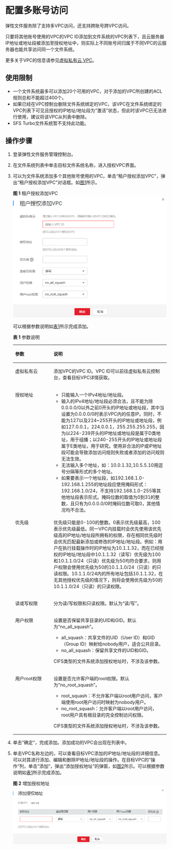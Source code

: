 # 配置多账号访问<a name="sfs_01_0010"></a>

弹性文件服务除了支持多VPC访问，还支持跨账号跨VPC访问。

只要将其他账号使用的VPC的VPC ID添加到文件系统的VPC列表下，且云服务器IP地址或地址段被添加至授权地址中，则实际上不同账号间归属于不同VPC的云服务器也能共享访问同一个文件系统。

更多关于VPC的信息请参见[虚拟私有云 VPC](https://support.huaweicloud.com/vpc/index.html)。

## 使用限制<a name="section1888617013249"></a>

-   一个文件系统最多可以添加20个可用的VPC，对于添加的VPC所创建的ACL规则总和不能超过400个。
-   如果已经在VPC控制台删除文件系统绑定的VPC，该VPC在文件系统绑定的VPC列表下可见且授权的IP地址/地址段为“激活”状态，但此时该VPC已无法进行使用，建议将该VPC从列表中删除。
-   SFS Turbo文件系统暂不支持此功能。

## 操作步骤<a name="section980041113915"></a>

1.  登录弹性文件服务管理控制台。
2.  在文件系统列表中单击目标文件系统名称，进入授权VPC界面。
3.  可以为文件系统添加多个其他账号使用的VPC，单击“租户授权添加VPC”，弹出“租户授权添加VPC”对话框。如[图1](#fig1575172713538)所示。

    **图 1**  租户授权添加VPC<a name="fig1575172713538"></a>  
    ![](figures/租户授权添加VPC.png "租户授权添加VPC")

    可以根据参数说明如[表1](#table1242824684814)所示完成添加。

    **表 1**  参数说明

    <a name="table1242824684814"></a>
    <table><thead align="left"><tr id="row18428154644810"><th class="cellrowborder" valign="top" width="25%" id="mcps1.2.3.1.1"><p id="p842884615488"><a name="p842884615488"></a><a name="p842884615488"></a>参数</p>
    </th>
    <th class="cellrowborder" valign="top" width="75%" id="mcps1.2.3.1.2"><p id="p19428104612489"><a name="p19428104612489"></a><a name="p19428104612489"></a>说明</p>
    </th>
    </tr>
    </thead>
    <tbody><tr id="row18109141916466"><td class="cellrowborder" valign="top" width="25%" headers="mcps1.2.3.1.1 "><p id="p1210941914462"><a name="p1210941914462"></a><a name="p1210941914462"></a>虚拟私有云</p>
    </td>
    <td class="cellrowborder" valign="top" width="75%" headers="mcps1.2.3.1.2 "><p id="p3109419194617"><a name="p3109419194617"></a><a name="p3109419194617"></a>添加VPC的VPC ID。VPC ID可以前往虚拟私有云控制台，查看目标VPC详情获取。</p>
    </td>
    </tr>
    <tr id="row242814617489"><td class="cellrowborder" valign="top" width="25%" headers="mcps1.2.3.1.1 "><p id="p11428104616485"><a name="p11428104616485"></a><a name="p11428104616485"></a>授权地址</p>
    </td>
    <td class="cellrowborder" valign="top" width="75%" headers="mcps1.2.3.1.2 "><a name="ul13324116192216"></a><a name="ul13324116192216"></a><ul id="ul13324116192216"><li>只能输入一个IPv4地址/地址段。</li><li>输入的IPv4地址/地址段必须合法，且不能为除0.0.0.0/0以外之前0开头的IP地址或地址段，其中当设置为0.0.0.0/0时表示VPC内的任意IP。同时，不能为127以及224~255开头的IP地址或地址段，例如127.0.0.1，224.0.0.1，255.255.255.255，因为以224-239开头的IP地址或地址段是属于D类地址，用于组播；以240-255开头的IP地址或地址段属于E类地址，用于研究。使用非合法的IP或IP地址段可能会导致添加访问规则失败或者添加的访问规则无法生效。</li><li>无法输入多个地址，如：10.0.1.32,10.5.5.10用逗号分隔等形式的多个地址。</li><li>如果要表示一个地址段，如192.168.1.0-192.168.1.255的地址段应使用掩码形式：192.168.1.0/24，不支持192.168.1.0-255等其他地址段表示形式。掩码位数的取值为0到31的整数，且只有为0.0.0.0/0时掩码位数可取0，其他情况均不合法。</li></ul>
    </td>
    </tr>
    <tr id="row120914378461"><td class="cellrowborder" valign="top" width="25%" headers="mcps1.2.3.1.1 "><p id="p6744164734612"><a name="p6744164734612"></a><a name="p6744164734612"></a>优先级</p>
    </td>
    <td class="cellrowborder" valign="top" width="75%" headers="mcps1.2.3.1.2 "><p id="p7744124720464"><a name="p7744124720464"></a><a name="p7744124720464"></a>优先级只能是0-100的整数。0表示优先级最高，100表示优先级最低。同一VPC内挂载时会优先使用该优先级高的IP地址/地址段所拥有的权限，存在相同优先级时会优先匹配最新添加或修改的IP地址/地址段。例如：用户在执行挂载操作时的IP地址为10.1.1.32，而在已经授权的IP地址/地址段中10.1.1.32（读写）优先级为100和10.1.1.0/24（只读）优先级为50均符合要求，则用户权限会使用优先级为50的10.1.1.0/24（只读）的只读权限。10.1.1.0/24内的所有地址包括10.1.1.32，在无其他授权优先级的情况下，则将会使用优先级为50的10.1.1.0/24（只读）的只读权限。</p>
    </td>
    </tr>
    <tr id="row144285465480"><td class="cellrowborder" valign="top" width="25%" headers="mcps1.2.3.1.1 "><p id="p4428946144813"><a name="p4428946144813"></a><a name="p4428946144813"></a>读或写权限</p>
    </td>
    <td class="cellrowborder" valign="top" width="75%" headers="mcps1.2.3.1.2 "><p id="p144281746204810"><a name="p144281746204810"></a><a name="p144281746204810"></a>分为读/写权限和只读权限。默认为“读/写”。</p>
    </td>
    </tr>
    <tr id="row4428104634818"><td class="cellrowborder" valign="top" width="25%" headers="mcps1.2.3.1.1 "><p id="p242894610484"><a name="p242894610484"></a><a name="p242894610484"></a>用户权限</p>
    </td>
    <td class="cellrowborder" valign="top" width="75%" headers="mcps1.2.3.1.2 "><p id="p144285462480"><a name="p144285462480"></a><a name="p144285462480"></a>设置是否保留共享目录的UID和GID。默认为“no_all_squash”。</p>
    <a name="ul1829105884712"></a><a name="ul1829105884712"></a><ul id="ul1829105884712"><li>all_squash：共享文件的UID（User ID）和GID（Group ID）映射给nobody用户，适合公共目录。</li><li>no_all_squash：保留共享文件的UID和GID。</li></ul>
    <p id="p169142811244"><a name="p169142811244"></a><a name="p169142811244"></a>CIFS类型的文件系统添加授权地址时，不涉及该参数。</p>
    </td>
    </tr>
    <tr id="row1942884614813"><td class="cellrowborder" valign="top" width="25%" headers="mcps1.2.3.1.1 "><p id="p442816468484"><a name="p442816468484"></a><a name="p442816468484"></a>用户root权限</p>
    </td>
    <td class="cellrowborder" valign="top" width="75%" headers="mcps1.2.3.1.2 "><p id="p19428446204818"><a name="p19428446204818"></a><a name="p19428446204818"></a>设置是否允许客户端的root权限。默认为“no_root_squash”。</p>
    <a name="ul202950116498"></a><a name="ul202950116498"></a><ul id="ul202950116498"><li>root_squash：不允许客户端以root用户访问，客户端使用root用户访问时映射为nobody用户。</li><li>no_root_squash：允许客户端以root用户访问，root用户具有根目录的完全控制访问权限。</li></ul>
    <p id="p99331427192715"><a name="p99331427192715"></a><a name="p99331427192715"></a>CIFS类型的文件系统添加授权地址时，不涉及该参数。</p>
    </td>
    </tr>
    </tbody>
    </table>

4.  单击“确定“，完成添加。添加成功的VPC会出现在列表中。
5.  单击VPC名称左边的，可以查看目标VPC添加的IP地址/地址段的详细信息。可以对其进行添加、编辑和删除IP地址/地址段的操作。在目标VPC的“操作“列，单击“添加“，弹出“添加授权地址”的弹窗，如[图2](#fig87801322188)所示。可以根据参数说明如[表1](#table1242824684814)所示完成添加。

    **图 2**  增加授权地址<a name="fig87801322188"></a>  
    ![](figures/增加授权地址.png "增加授权地址")


